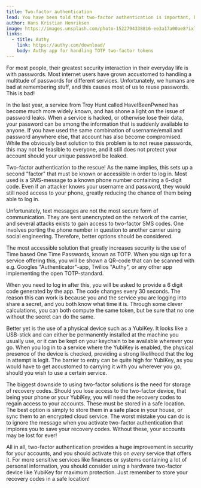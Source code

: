 ```yaml
---
title: Two-factor authentication
lead: You have been told that two-factor authentication is important, but why, and what is it really?
author: Hans Kristian Henriksen
image: https://images.unsplash.com/photo-1522794338816-ee3a17a00ae8?ixlib=rb-0.3.5&ixid=eyJhcHBfaWQiOjEyMDd9&s=28707e35e45dd456c20daa5dee1b5396&dpr=1&auto=format&fit=crop&w=2000&q=80&cs=tinysrgb
links:
  - title: Authy
    link: https://authy.com/download/
    body: Authy app for handling TOTP two-factor tokens
---
```


For most people, their greatest security interaction in their everyday life is with passwords. Most internet users have grown accustomed to handling a multitude of passwords for different services. Unfortunately, we humans are bad at remembering stuff, and this causes most of us to reuse passwords. This is bad!

In the last year, a service from Troy Hunt called HaveIBeenPwned has become much more widely known, and has shone a light on the issue of password leaks. When a service is hacked, or otherwise lose their data, your password can be among the information that is suddenly available to anyone. If you have used the same combination of username/email and password anywhere else, that account has also become compromised. While the obviously best solution to this problem is to not reuse passwords, this may not be feasible to everyone, and it still does not protect your account should your unique password be leaked.

Two-factor authentication to the rescue! As the name implies, this sets up a second "factor" that must be known or accessible in order to log in. Most used is a SMS-message to a known phone number containing a 6-digit code. Even if an attacker knows your username and password, they would still need access to your phone, greatly reducing the chance of them being able to log in.

Unfortunately, text messages are not the most secure form of communication. They are sent unencrypted on the network of the carrier, and several attacks exists to gain access to two-factor SMS codes. One involves porting the phone number in question to another carrier using social engineering. Therefore, better options should be considered.

The most accessible solution that greatly increases security is the use of Time based One Time Passwords, known as TOTP. When you sign up for a service offering this, you will be shown a QR-code that can be scanned with e.g. Googles "Authenticator"-app, Twilios "Authy", or any other app implementing the open TOTP-standard.

When you need to log in after this, you will be asked to provide a 6 digit code generated by the app. The code changes every 30 seconds. The reason this can work is because you and the service you are logging into share a secret, and you both know what time it is. Through some clever calculations, you can both compute the same token, but be sure that no one without the secret can do the same.

Better yet is the use of a physical device such as a YubiKey. It looks like a USB-stick and can either be permanently installed at the machine you usually use, or it can be kept on your keychain to be available wherever you go. When you log in to a service where the YubiKey is enabled, the physical presence of the device is checked, providing a strong likelihood that the log in attempt is legit. The barrier to entry can be quite high for YubiKey, as you would have to get accustomed to carrying it with you wherever you go, should you wish to use a certain service.

The biggest downside to using two-factor solutions is the need for storage of recovery codes. Should you lose access to the two-factor device, that being your phone or your YubiKey, you will need the recovery codes to regain access to your accounts. These must be stored in a safe location. The best option is simply to store them in a safe place in your house, or sync them to an encrypted cloud service. The worst mistake you can do is to ignore the message when you activate two-factor authentication that implores you to save your recovery codes. Without these, your accounts may be lost for ever!

All in all, two-factor authentication provides a huge improvement in security for your accounts, and you should activate this on _every_ service that offers it. For more sensitive services like finances or systems containing a lot of personal information, you should consider using a hardware two-factor device like YubiKey for maximum protection. Just remember to store your recovery codes in a safe location!
